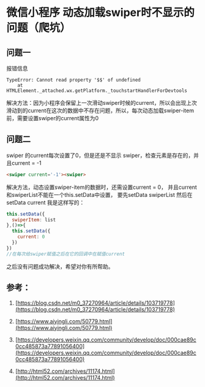 # 微信小程序 动态加载swiper时不显示的问题（爬坑）

## 问题一
报错信息
```
TypeError: Cannot read property '$$' of undefined
    at HTMLElement._attached.wx.getPlatform._touchstartHandlerForDevtools
```
解决方法：因为小程序会保留上一次滑动swiper时候的current，所以会出现上次滑动到的current在这次的数据中不存在问题，所以，每次动态加载swiper-item前，需要设置swiper的current属性为0
## 问题二
swiper 的current每次设置了0，但是还是不显示 swiper，检查元素是存在的，并且current = -1
```html
<swiper current='-1'><swiper>
```
解决方法，动态设置swiper-item的数据时，还需设置current = 0，
并且current和swiperList不能在一个this.setData中设置，
要先setData swiperList 然后在setData current 
我是这样写的：
```js
this.setData({
  swiperItem: list
},()=>{
  this.setData({
    current: 0
  })
})
//在每次给swiper赋值之后在它的回调中在赋值current
```
之后没有问题成功解决，希望对你有所帮助。

## 参考：
1. [https://blog.csdn.net/m0_37270964/article/details/103719778](https://blog.csdn.net/m0_37270964/article/details/103719778)

2. [https://www.aiyingli.com/50779.html](https://www.aiyingli.com/50779.html)

3. [https://developers.weixin.qq.com/community/develop/doc/000cae89c0cc485873a77891056400](https://developers.weixin.qq.com/community/develop/doc/000cae89c0cc485873a77891056400)

4. [http://html52.com/archives/11174.html](http://html52.com/archives/11174.html)
